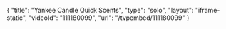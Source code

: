 {
    "title": "Yankee Candle Quick Scents",
    "type": "solo",
    "layout": "iframe-static",
    "videoId": "111180099",
    "url": "\/tvpembed\/111180099"
}